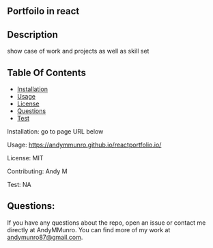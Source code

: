 
  
  ## Portfoilo in react 
  
  ## Description
  show case of work and projects as well as skill set 
  
  ## Table Of Contents 
   
  * [Installation](#installation)
  * [Usage](#usage)
  * [License](#license)
  * [Questions](#questions)
  * [Test](#test)

  Installation:
  go to page URL below 
 
  Usage:
  https://andymmunro.github.io/reactportfolio.io/ 
  
  License:
  MIT
  
  Contributing:
  Andy M
  
  Test:
  NA

## Questions: 
If you have any questions about the repo,
open an issue or contact me directly at AndyMMunro. 
You can find more of my work at andymunro87@gmail.com.

